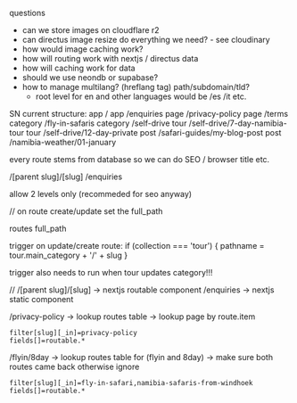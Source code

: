 questions
- can we store images on cloudflare r2
- can directus image resize do everything we need? - see cloudinary
- how would image caching work?
- how will routing work with nextjs / directus data
- how will caching work for data
- should we use neondb or supabase?
- how to manage multilang? (hreflang tag) path/subdomain/tld?
  - root level for en and other languages would be /es /it etc.


SN current structure:
app         /
app         /enquiries
page        /privacy-policy
page        /terms
category    /fly-in-safaris
category    /self-drive
tour        /self-drive/7-day-namibia-tour
tour        /self-drive/12-day-private
post        /safari-guides/my-blog-post
post        /namibia-weather/01-january


every route stems from database so we can do SEO / browser title etc.

/[parent slug]/[slug]
/enquiries

allow 2 levels only (recommeded for seo anyway)



// 
on route create/update set the full_path

routes
full_path

trigger on update/create route:
if (collection === 'tour') {
  pathname = tour.main_category + '/' + slug
}

trigger also needs to run when tour updates category!!!


//
/[parent slug]/[slug] -> nextjs routable component
/enquiries -> nextjs static component


/privacy-policy -> lookup routes table -> lookup page by route.item
```
filter[slug][_in]=privacy-policy
fields[]=routable.*
```

/flyin/8day -> lookup routes table for (flyin and 8day) -> make sure both routes came back otherwise ignore
```
filter[slug][_in]=fly-in-safari,namibia-safaris-from-windhoek
fields[]=routable.*
```
